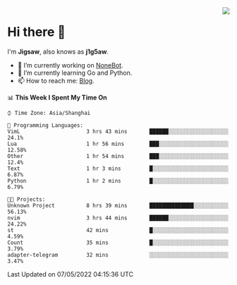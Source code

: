 <a href="#">
  <img align="right" src="https://github-readme-stats.vercel.app/api?username=j1g5awi&count_private=true&show_icons=true&title_color=80070B&text_color=B3B3B3&bg_color=212121&icon_color=80070B" />
</a>

# Hi there 👋

I'm **Jigsaw**, also knows as **j1g5aw**.

- 🔭 I’m currently working on [NoneBot](https://github.com/nonebot).
- 🌱 I’m currently learning Go and Python.
- 📫 How to reach me: [Blog](https://blog.maddestroyer.xyz/).

<!--START_SECTION:waka-->
📊 **This Week I Spent My Time On** 

```text
⌚︎ Time Zone: Asia/Shanghai

💬 Programming Languages: 
VimL                     3 hrs 43 mins       ██████░░░░░░░░░░░░░░░░░░░   24.1% 
Lua                      1 hr 56 mins        ███░░░░░░░░░░░░░░░░░░░░░░   12.58% 
Other                    1 hr 54 mins        ███░░░░░░░░░░░░░░░░░░░░░░   12.4% 
Text                     1 hr 3 mins         █░░░░░░░░░░░░░░░░░░░░░░░░   6.87% 
Python                   1 hr 2 mins         █░░░░░░░░░░░░░░░░░░░░░░░░   6.79%

🐱‍💻 Projects: 
Unknown Project          8 hrs 39 mins       ██████████████░░░░░░░░░░░   56.13% 
nvim                     3 hrs 44 mins       ██████░░░░░░░░░░░░░░░░░░░   24.22% 
st                       42 mins             █░░░░░░░░░░░░░░░░░░░░░░░░   4.59% 
Count                    35 mins             █░░░░░░░░░░░░░░░░░░░░░░░░   3.79% 
adapter-telegram         32 mins             ░░░░░░░░░░░░░░░░░░░░░░░░░   3.47%

```


 Last Updated on 07/05/2022 04:15:36 UTC
<!--END_SECTION:waka-->
